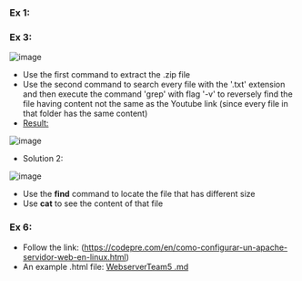 
### Ex 1:

### Ex 3:
![image](https://user-images.githubusercontent.com/100038173/161412081-95867334-92e3-4ddb-a52a-b328e75ed556.png)
- Use the first command to extract the .zip file 
- Use the second command to search every file with the '.txt' extension and then execute the command 'grep' with flag '-v' to reversely find the file having content not the same as the Youtube link 
(since every file in that folder has the same content) 
- <u> Result: </u>

![image](https://user-images.githubusercontent.com/100038173/162116935-a9f3a2d6-acd2-40eb-b0a2-c3d0f976c5bd.png)
- Solution 2:

![image](https://user-images.githubusercontent.com/100038173/162116841-508215f4-75f1-44a1-8101-34e0453863a3.png)
- Use the <b>find</b> command to locate the file that has different size 
- Use <b>cat</b> to see the content of that file

### Ex 6:
- Follow the link: (https://codepre.com/en/como-configurar-un-apache-servidor-web-en-linux.html)
- An example .html file: [WebserverTeam5 .md](https://github.com/M1nh-Duk/TEAM_5_EHC/files/8403842/WebserverTeam5.md)
